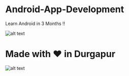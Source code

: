 # Android-App-Development
Learn Android in 3 Months !!

![alt text](https://developer.github.com/assets/images/electrocat.png)

# Made with <span class="heart">❤</span> in Durgapur


![alt text](https://cdn-images-1.medium.com/max/2400/1*DvIYrgwJ9EfAYv_JeL74nA.png)





